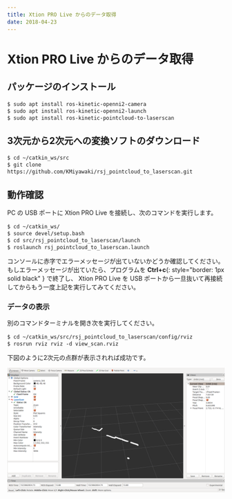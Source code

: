 ```yaml
---
title: Xtion PRO Live からのデータ取得
date: 2018-04-23
---
```


# Xtion PRO Live からのデータ取得

## パッケージのインストール

```shell
$ sudo apt install ros-kinetic-openni2-camera
$ sudo apt install ros-kinetic-openni2-launch
$ sudo apt install ros-kinetic-pointcloud-to-laserscan 
```

## 3次元から2次元への変換ソフトのダウンロード

```shell
$ cd ~/catkin_ws/src
$ git clone https://github.com/KMiyawaki/rsj_pointcloud_to_laserscan.git
```

## 動作確認

PC の USB ポートに Xtion PRO Live を接続し、次のコマンドを実行します。

```shell
$ cd ~/catkin_ws/
$ source devel/setup.bash
$ cd src/rsj_pointcloud_to_laserscan/launch
$ roslaunch rsj_pointcloud_to_laserscan.launch
```

コンソールに赤字でエラーメッセージが出ていないかどうか確認してください。
もしエラーメッセージが出ていたら、プログラムを __Ctrl+c__{: style="border: 1px solid black" } で終了し、 Xtion PRO Live を USB ポートから一旦抜いて再接続してからもう一度上記を実行してみてください。

### データの表示

別のコマンドターミナルを開き次を実行してください。

```shell
$ cd ~/catkin_ws/src/rsj_pointcloud_to_laserscan/config/rviz
$ rosrun rviz rviz -d view_scan.rviz
```

下図のように2次元の点群が表示されれば成功です。

![XtionScan](images/xtion_view_scan.png)
